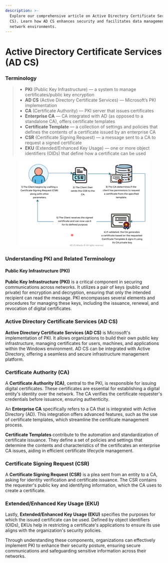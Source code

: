 ```yaml
---
description: >-
  Explore our comprehensive article on Active Directory Certificate Services (AD
  CS). Learn how AD CS enhances security and facilitates data management in
  network environments.
---
```


# Active Directory Certificate Services (AD CS)

### Terminology

> * **PKI** (Public Key Infrastructure) — a system to manage certificates/public key encryption
> * **AD CS** (Active Directory Certificate Services) — Microsoft’s PKI implementation
> * **CA** (Certificate Authority) — PKI server that issues certificates
> * **Enterprise CA** — CA integrated with AD (as opposed to a standalone CA), offers certificate templates
> * **Certificate Template** — a collection of settings and policies that defines the contents of a certificate issued by an enterprise CA
> * **CSR** (Certificate Signing Request) — a message sent to a CA to request a signed certificate
> * **EKU** (Extended/Enhanced Key Usage) — one or more object identifiers (OIDs) that define how a certificate can be used

<figure><img src="../.gitbook/assets/image (1).png" alt=""><figcaption></figcaption></figure>

### Understanding PKI and Related Terminology

#### **Public Key Infrastructure (PKI)**&#x20;

**Public Key Infrastructure (PKI)** is a critical component in securing communications across networks. It utilizes a pair of keys (public and private) for encryption and decryption, ensuring that only the intended recipient can read the message. PKI encompasses several elements and procedures for managing these keys, including the issuance, renewal, and revocation of digital certificates.

### **Active Directory Certificate Services (AD CS)**

**Active Directory Certificate Services (AD CS)** is Microsoft's implementation of PKI. It allows organizations to build their own public key infrastructure, managing certificates for users, machines, and applications within the Windows environment. AD CS can be integrated with Active Directory, offering a seamless and secure infrastructure management platform.

### **Certificate Authority (CA)**

A **Certificate Authority (CA)**, central to the PKI, is responsible for issuing digital certificates. These certificates are essential for establishing a digital entity's identity over the network. The CA verifies the certificate requester's credentials before issuance, ensuring authenticity.

An **Enterprise CA** specifically refers to a CA that is integrated with Active Directory (AD). This integration offers advanced features, such as the use of certificate templates, which streamline the certificate management process.

**Certificate Templates** contribute to the automation and standardization of certificate issuance. They define a set of policies and settings that determine the contents and characteristics of the certificates an enterprise CA issues, aiding in efficient certificate lifecycle management.

### **Certificate Signing Request (CSR)**&#x20;

A **Certificate Signing Request (CSR)** is a plea sent from an entity to a CA, asking for identity verification and certificate issuance. The CSR contains the requester's public key and identifying information, which the CA uses to create a certificate.

### **Extended/Enhanced Key Usage (EKU)**&#x20;

Lastly, **Extended/Enhanced Key Usage (EKU)** specifies the purposes for which the issued certificate can be used. Defined by object identifiers (OIDs), EKUs help in restricting a certificate's applications to ensure its use aligns with the organization's security policies.

Through understanding these components, organizations can effectively implement PKI to enhance their security posture, ensuring secure communications and safeguarding sensitive information across their networks.
